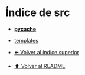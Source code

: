 # Índice de src

- [__pycache__](./__pycache__/Index.md)
- [templates](./templates/Index.md)


- [⬅️ Volver al índice superior](../Index.md)
- [⬆️ Volver al README](/README.md)
